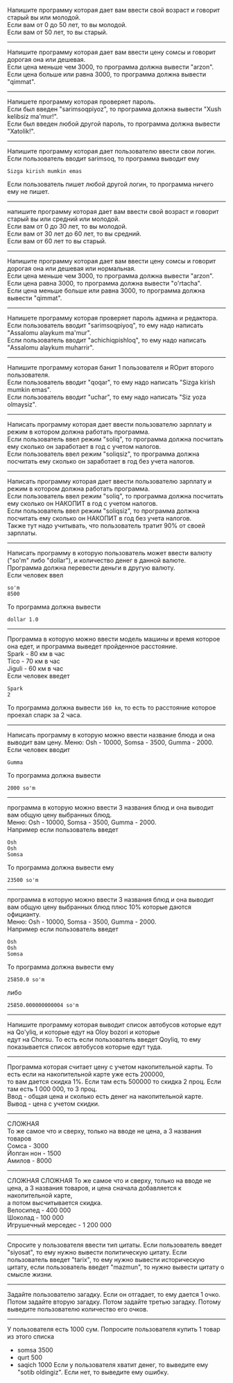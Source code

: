 Напишите программу которая дает вам ввести свой возраст и говорит старый вы или молодой.  
Если вам от 0 до 50 лет, то вы молодой.  
Если вам от 50 лет, то вы старый.  

---

Напишите программу которая дает вам ввести цену сомсы и говорит дорогая она или дешевая.  
Если цена меньше чем 3000, то программа должна вывести "arzon".  
Если цена больше или равна 3000, то программа должна вывести "qimmat".  

---

Напишете программу которая проверяет пароль.  
Если был введен "sarimsoqpiyoz", то программа должна вывести "Xush kelibsiz ma'mur!".  
Если был введен любой другой пароль, то программа должна вывести "Xatolik!".  

---

Напишите программу которая дает пользователю ввести свои логин.  
Если пользователь вводит sarimsoq, то программа выводит ему  
```
Sizga kirish mumkin emas
```
Если пользователь пишет любой другой логин, то программа ничего ему не пишет.  

---

напишите программу которая дает вам ввести свой возраст и говорит старый вы или средний или молодой.  
Если вам от 0 до 30 лет, то вы молодой.  
Если вам от 30 лет до 60 лет, то вы средний.  
Если вам от 60 лет то вы старый.  

---

Напишите программу которая дает вам ввести цену сомсы и говорит дорогая она или дешевая или нормальная.  
Если цена меньше чем 3000, то программа должна вывести "arzon".  
Если цена равна 3000, то программа должна вывести "o'rtacha".  
Если цена меньше больше или равна 3000, то программа должна вывести "qimmat".  

---

Напишете программу которая проверяет пароль админа и редактора.  
Если пользователь вводит "sarimsoqpiyoq", то ему надо написать "Assalomu alaykum ma'mur".  
Если пользователь вводит "achichiqpishloq", то ему надо написать "Assalomu alaykum muharrir".  

---

Напишите программу которая банит 1 пользователя и ROрит второго пользователя.  
Если пользователь вводит "qoqar", то ему надо написать "Sizga kirish mumkin emas".  
Если пользователь вводит "uchar", то ему надо написать "Siz yoza olmaysiz".  

---

Написать программу которая дает ввести пользователю зарплату и режим в котором должна работать программа.  
Если пользователь ввел режим "soliq", то программа должна посчитать ему сколько он заработает в год с учетом налогов.  
Если пользователь ввел режим "soliqsiz", то программа должна посчитать ему сколько он заработает в год без учета налогов.  

---

Написать программу которая дает ввести пользователю зарплату и режим в котором должна работать программа.  
Если пользователь ввел режим "soliq", то программа должна посчитать ему сколько он НАКОПИТ в год с учетом налогов.  
Если пользователь ввел режим "soliqsiz", то программа должна посчитать ему сколько он НАКОПИТ в год без учета налогов.  
Также тут надо учитывать, что пользователь тратит 90% от своей зарплаты.  

---

Написать программу в которую пользователь может ввести валюту ("so'm" либо "dollar"), и количество денег в данной валюте.  
Программа должна перевести деньги в другую валюту.  
Если человек ввел  
```
so'm
8500
```
То программа должна вывести 
```
dollar 1.0
```

---

Программа в которую можно ввести модель машины и время которое она едет, и программа выведет пройденное расстояние.  
Spark - 80 км в час  
Tico - 70 км в час  
Jiguli - 60 км в час  
Если человек введет
```
Spark
2
```
То программа должна вывести `160 km`, то есть то расстояние которое проехал спарк за 2 часа.

---

Написать программу в которую можно ввести название блюда и она выводит вам цену. Меню: Osh - 10000, Somsa - 3500, Gumma - 2000.  
Если человек вводит
```
Gumma
```
То программа должна вывести
```
2000 so'm
```

---

программа в которую можно ввести 3 названия блюд и она выводит вам общую цену выбранных блюд.  
Меню: Osh - 10000, Somsa - 3500, Gumma - 2000.  
Например если пользователь введет 
```
Osh
Osh
Somsa
```
То программа должна вывести ему
```
23500 so'm
```

---

программа в которую можно ввести 3 названия блюд и она выводит вам общую цену выбранных блюд плюс 10% которые даются официанту.  
Меню: Osh - 10000, Somsa - 3500, Gumma - 2000.  
Например если пользователь введет 
```
Osh
Osh
Somsa
```
То программа должна вывести ему
```
25850.0 so'm
```
либо
```
25850.000000000004 so'm
```

---

Напишите программу которая выводит список автобусов которые едут на Qo'yliq, и которые едут на Oloy bozori и которые  
едут на Chorsu. То есть если пользователь введет Qoyliq, то ему показывается список автобусов которые едут туда.  

---

Программа которая считает цену с учетом накопительной карты. То есть если на накопительной карте уже есть 200000,   
то вам дается скидка 1%. Если там есть 500000 то скидка 2 проц. Если там есть 1 000 000, то 3 проц.  
Ввод - общая цена и сколько есть денег на накопительной карте.  
Вывод - цена с учетом скидки.  

---

СЛОЖНАЯ  
То же самое что и сверху, только на вводе не цена, а 3 названия товаров  
Сомса - 3000  
Йопган нон - 1500  
Амилов - 8000  

---

СЛОЖНАЯ СЛОЖНАЯ
То же самое что и сверху, только на вводе не цена, а 3 названия товаров, и цена сначала добавляется к накопительной карте,  
а потом высчитывается скидка.  
Велосипед - 400 000  
Шоколад - 100 000  
Игрушечный мерседес - 1 200 000  


---

Спросите у пользователя ввести тип цитаты. Если пользователь введет "siyosat", то ему нужно вывести политическую цитату. Если пользователь введет "tarix", то ему нужно вывести историческую цитату, если пользователь введет "mazmun", то нужно вывести цитату о смысле жизни.

---

Задайте пользователю загадку. Если он отгадает, то ему дается 1 очко. Потом задайте вторую загадку. Потом задайте третью загадку. Потому выведите пользователю количество его очков.

----

У пользователя есть 1000 сум. Попросите пользователя купить 1 товар из этого списка
* somsa 3500
* qurt 500
* saqich 1000
Если у пользователя хватит денег, то выведите ему "sotib oldingiz". Если нет, то выведите ему ошибку.

